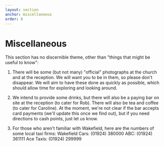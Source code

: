 ```yaml
---
layout: section
anchor: miscellaneous
order: 6
---
```

# Miscellaneous

This section has no discernible theme, other than "things that might be useful to know":

1.  There will be some (but not many) "official" photographs at the church and at the reception.  We will want you to be in them, so please don't disappear.
We will aim to have these done as quickly as possible, which should allow time for exploring and looking around.

2.  We intend to provide some drinks, but there will also be a paying bar on site at the reception (to cater for Rob).  There will also be tea and coffee (to cater for Caroline).
At the moment, we're not clear if the bar accepts card payments (we'll update this once we find out), but if you need directions to cash points, just let us know.

3.  For those who aren't familiar with Wakefield, here are the numbers of some local taxi firms:
      Wakefield Cars: (01924) 380000
      ABC:            (01924) 361111
      Ace Taxis:      (01924) 299999
